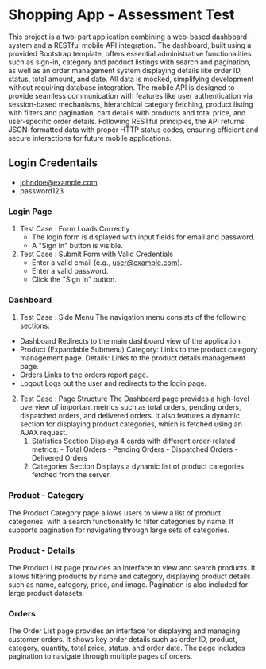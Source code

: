# Shopping App - Assessment Test
This project is a two-part application combining a web-based dashboard system and a RESTful mobile API integration. The dashboard, built using a provided Bootstrap template, offers essential administrative functionalities such as sign-in, category and product listings with search and pagination, as well as an order management system displaying details like order ID, status, total amount, and date. All data is mocked, simplifying development without requiring database integration. The mobile API is designed to provide seamless communication with features like user authentication via session-based mechanisms, hierarchical category fetching, product listing with filters and pagination, cart details with products and total price, and user-specific order details. Following RESTful principles, the API returns JSON-formatted data with proper HTTP status codes, ensuring efficient and secure interactions for future mobile applications.

## Login Credentails
- johndoe@example.com          
- password123

### Login Page
1. Test Case : Form Loads Correctly
    - The login form is displayed with input fields for email and password.
    - A "Sign In" button is visible.
2. Test Case : Submit Form with Valid Credentials
    - Enter a valid email (e.g., user@example.com).
    - Enter a valid password.
    - Click the "Sign In" button.

### Dashboard
1. Test Case : Side Menu
The navigation menu consists of the following sections:
 - Dashboard
    Redirects to the main dashboard view of the application.
 - Product (Expandable Submenu)
    Category: Links to the product category management page.
    Details: Links to the product details management page.
 - Orders
     Links to the orders report page.
 - Logout
     Logs out the user and redirects to the login page.
2. Test Case : Page Structure
The Dashboard page provides a high-level overview of important metrics such as total orders, pending orders, dispatched orders, and delivered orders. It also features a dynamic section for displaying product categories, which is fetched using an AJAX request.
    1. Statistics Section
        Displays 4 cards with different order-related metrics:
            - Total Orders
            - Pending Orders
            - Dispatched Orders
            - Delivered Orders
    2. Categories Section
        Displays a dynamic list of product categories fetched from the server.

### Product - Category
The Product Category page allows users to view a list of product categories, with a search functionality to filter categories by name. It supports pagination for navigating through large sets of categories.

### Product - Details
The Product List page provides an interface to view and search products. It allows filtering products by name and category, displaying product details such as name, category, price, and image. Pagination is also included for large product datasets.

### Orders
The Order List page provides an interface for displaying and managing customer orders. It shows key order details such as order ID, product, category, quantity, total price, status, and order date. The page includes pagination to navigate through multiple pages of orders.
